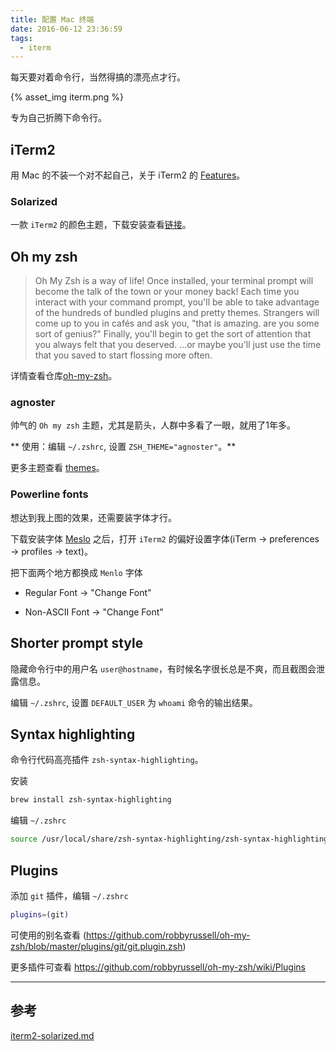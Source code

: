 ```yaml
---
title: 配置 Mac 终端
date: 2016-06-12 23:36:59
tags:
  - iterm
---
```


每天要对着命令行，当然得搞的漂亮点才行。

<!-- more -->

{% asset_img iterm.png %}

专为自己折腾下命令行。

## iTerm2

用 Mac 的不装一个对不起自己，关于 iTerm2 的 [Features](http://www.iterm2.com/features.html)。

### Solarized

一款 `iTerm2` 的颜色主题，下载安装查看[链接](https://github.com/altercation/solarized/tree/master/iterm2-colors-solarized)。

## Oh my zsh

>Oh My Zsh is a way of life! Once installed, your terminal prompt will become the talk of the town or your money back! Each time you interact with your command prompt, you'll be able to take advantage of the hundreds of bundled plugins and pretty themes. Strangers will come up to you in cafés and ask you, "that is amazing. are you some sort of genius?" Finally, you'll begin to get the sort of attention that you always felt that you deserved. ...or maybe you'll just use the time that you saved to start flossing more often.

详情查看仓库[oh-my-zsh](https://github.com/robbyrussell/oh-my-zsh)。

### agnoster

帅气的 `Oh my zsh` 主题，尤其是箭头，人群中多看了一眼，就用了1年多。

** 使用：编辑 `~/.zshrc`, 设置 `ZSH_THEME="agnoster"`。**

更多主题查看 [themes](https://github.com/robbyrussell/oh-my-zsh/wiki/External-themes)。

### Powerline fonts

想达到我上图的效果，还需要装字体才行。

下载安装字体 [Meslo](https://github.com/powerline/fonts/blob/master/Meslo/Meslo%20LG%20M%20DZ%20Regular%20for%20Powerline.otf) 之后，打开 `iTerm2` 的偏好设置字体(iTerm -> preferences -> profiles -> text)。

把下面两个地方都换成 `Menlo` 字体

* Regular Font -> "Change Font"

* Non-ASCII Font -> "Change Font"

## Shorter prompt style

隐藏命令行中的用户名 `user@hostname`，有时候名字很长总是不爽，而且截图会泄露信息。

编辑 `~/.zshrc`, 设置 `DEFAULT_USER` 为 `whoami` 命令的输出结果。


## Syntax highlighting

命令行代码高亮插件 `zsh-syntax-highlighting`。

安装

```zsh
brew install zsh-syntax-highlighting
```

编辑 `~/.zshrc`

```zsh
source /usr/local/share/zsh-syntax-highlighting/zsh-syntax-highlighting.zsh
```

## Plugins

添加 `git` 插件，编辑 `~/.zshrc`

```zsh
plugins=(git)
```

可使用的别名查看 (https://github.com/robbyrussell/oh-my-zsh/blob/master/plugins/git/git.plugin.zsh)

更多插件可查看 https://github.com/robbyrussell/oh-my-zsh/wiki/Plugins

---


## 参考

[iterm2-solarized.md](https://gist.github.com/kevin-smets/8568070)
